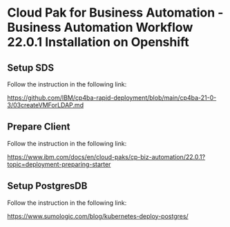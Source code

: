 # Cloud Pak for Business Automation - Business Automation Workflow 22.0.1 Installation on Openshift  
  
  
## Setup SDS
  
  Follow the instruction in the following link:
  
  https://github.com/IBM/cp4ba-rapid-deployment/blob/main/cp4ba-21-0-3/03createVMForLDAP.md
    
## Prepare Client

  Follow the instruction in the following link:
  
  https://www.ibm.com/docs/en/cloud-paks/cp-biz-automation/22.0.1?topic=deployment-preparing-starter
  
## Setup PostgresDB

  Follow the instruction in the following link:
  
  https://www.sumologic.com/blog/kubernetes-deploy-postgres/
